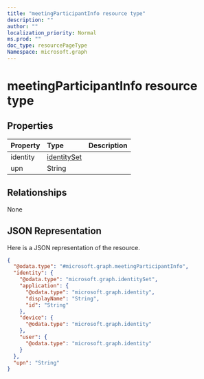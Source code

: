 ```yaml
---
title: "meetingParticipantInfo resource type"
description: ""
author: ""
localization_priority: Normal
ms.prod: ""
doc_type: resourcePageType
Namespace: microsoft.graph
---
```



# meetingParticipantInfo resource type



## Properties
|Property|Type|Description|
|:---|:---|:---|
|identity|[identitySet](../resources/identitySet.md)||
|upn|String||

## Relationships
None

## JSON Representation
Here is a JSON representation of the resource.
<!-- {
  "blockType": "resource",
  "@odata.type": "microsoft.graph.meetingParticipantInfo"
}
-->
``` json
{
  "@odata.type": "#microsoft.graph.meetingParticipantInfo",
  "identity": {
    "@odata.type": "microsoft.graph.identitySet",
    "application": {
      "@odata.type": "microsoft.graph.identity",
      "displayName": "String",
      "id": "String"
    },
    "device": {
      "@odata.type": "microsoft.graph.identity"
    },
    "user": {
      "@odata.type": "microsoft.graph.identity"
    }
  },
  "upn": "String"
}
```

